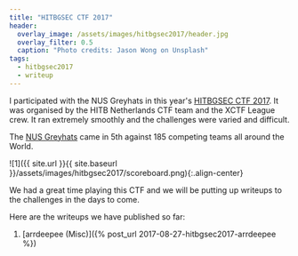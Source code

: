 ```yaml
---
title: "HITBGSEC CTF 2017"
header:
  overlay_image: /assets/images/hitbgsec2017/header.jpg
  overlay_filter: 0.5
  caption: "Photo credits: Jason Wong on Unsplash"
tags:
  - hitbgsec2017
  - writeup
---
```


I participated with the NUS Greyhats in this year's [HITBGSEC CTF
2017](https://ctftime.org/event/498). It was organised by the HITB Netherlands
CTF team and the XCTF League crew. It ran extremely smoothly and the challenges
were varied and difficult.

The [NUS Greyhats](https://nusgreyhats.org) came in 5th against 185 competing
teams all around the World.

![1]({{ site.url }}{{ site.baseurl }}/assets/images/hitbgsec2017/scoreboard.png){:.align-center}

We had a great time playing this CTF and we will be putting up writeups to the
challenges in the days to come.

Here are the writeups we have published so far:

1. [arrdeepee (Misc)]({% post_url 2017-08-27-hitbgsec2017-arrdeepee %})
